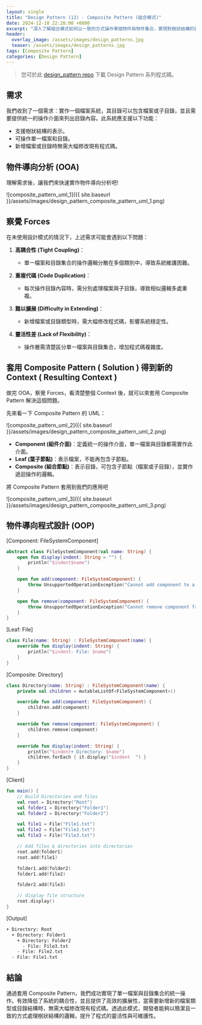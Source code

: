 ```yaml
---
layout: single
title: "Design Pattern (13) - Composite Pattern (組合模式)"
date: 2024-12-10 22:28:00 +0800
excerpt: "深入了解組合模式如何以一致的方式操作單個物件與物件集合，實現對樹狀結構的靈活管理。"
header:
  overlay_image: /assets/images/design_patterns.jpg
  teaser: /assets/images/design_patterns.jpg
tags: [Composite Pattern]
categories: [Design Pattern]
---
```


> 您可於此 [design_pattern repo](https://github.com/nickhuangcyh/design_pattern) 下載 Design Pattern 系列程式碼。

## 需求

我們收到了一個需求：實作一個檔案系統，其目錄可以包含檔案或子目錄，並且需要提供統一的操作介面來列出目錄內容。此系統應支援以下功能：

- 支援樹狀結構的表示。
- 可操作單一檔案和目錄。
- 新增檔案或目錄時無需大幅修改現有程式碼。

## 物件導向分析 (OOA)

理解需求後，讓我們來快速實作物件導向分析吧!

![composite_pattern_uml_1]({{ site.baseurl }}/assets/images/design_pattern_composite_pattern_uml_1.png)

## 察覺 Forces

在未使用設計模式的情況下，上述需求可能會遇到以下問題：

1. **高耦合性 (Tight Coupling)**：
   - 單一檔案和目錄集合的操作邏輯分散在多個類別中，導致系統維護困難。
2. **重複代碼 (Code Duplication)**：

   - 每次操作目錄內容時，需分別處理檔案與子目錄，導致相似邏輯多處重複。

3. **難以擴展 (Difficulty in Extending)**：

   - 新增檔案或目錄類型時，需大幅修改程式碼，影響系統穩定性。

4. **靈活性差 (Lack of Flexibility)**：
   - 操作層需清楚區分單一檔案與目錄集合，增加程式碼複雜度。

## 套用 Composite Pattern ( Solution ) 得到新的 Context ( Resulting Context )

做完 OOA，察覺 Forces，看清楚整個 Context 後，就可以來套用 Composite Pattern 解決這個問題。

先來看一下 Composite Pattern 的 UML：

![composite_pattern_uml_2]({{ site.baseurl }}/assets/images/design_pattern_composite_pattern_uml_2.png)

- **Component (組件介面)**：定義統一的操作介面，單一檔案與目錄都需實作此介面。
- **Leaf (葉子節點)**：表示檔案，不能再包含子節點。
- **Composite (組合節點)**：表示目錄，可包含子節點（檔案或子目錄），並實作遞迴操作的邏輯。

將 Composite Pattern 套用到我們的應用吧

![composite_pattern_uml_3]({{ site.baseurl }}/assets/images/design_pattern_composite_pattern_uml_3.png)

## 物件導向程式設計 (OOP)

[Component: FileSystemComponent]

```kotlin
abstract class FileSystemComponent(val name: String) {
    open fun display(indent: String = "") {
        println("$indent$name")
    }

    open fun add(component: FileSystemComponent) {
        throw UnsupportedOperationException("Cannot add component to a leaf.")
    }

    open fun remove(component: FileSystemComponent) {
        throw UnsupportedOperationException("Cannot remove component from a leaf.")
    }
}
```

[Leaf: File]

```kotlin
class File(name: String) : FileSystemComponent(name) {
    override fun display(indent: String) {
        println("$indent- File: $name")
    }
}
```

[Composite: Directory]

```kotlin
class Directory(name: String) : FileSystemComponent(name) {
    private val children = mutableListOf<FileSystemComponent>()

    override fun add(component: FileSystemComponent) {
        children.add(component)
    }

    override fun remove(component: FileSystemComponent) {
        children.remove(component)
    }

    override fun display(indent: String) {
        println("$indent+ Directory: $name")
        children.forEach { it.display("$indent  ") }
    }
}
```

[Client]

```kotlin
fun main() {
    // Build Directories and files
    val root = Directory("Root")
    val folder1 = Directory("Folder1")
    val folder2 = Directory("Folder2")

    val file1 = File("File1.txt")
    val file2 = File("File2.txt")
    val file3 = File("File3.txt")

    // Add files & directories into directories
    root.add(folder1)
    root.add(file1)

    folder1.add(folder2)
    folder1.add(file2)

    folder2.add(file3)

    // display file structure
    root.display()
}
```

[Output]

```bash
+ Directory: Root
  + Directory: Folder1
    + Directory: Folder2
      - File: File3.txt
    - File: File2.txt
  - File: File1.txt
```

## 結論

通過套用 Composite Pattern，我們成功實現了單一檔案與目錄集合的統一操作。有效降低了系統的耦合性，並且提供了高效的擴展性，當需要新增新的檔案類型或目錄結構時，無需大幅修改現有程式碼。透過此模式，開發者能夠以簡潔且一致的方式處理樹狀結構的邏輯，提升了程式的靈活性與可維護性。
